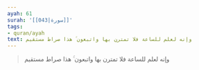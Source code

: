 ```yaml
---
ayah: 61
surah: '[[043|سورة]]'
tags:
- quran/ayah
text: وإنه لعلم للساعة فلا تمترن بها واتبعون ۚ هذا صراط مستقيم
---
```

> وإنه لعلم للساعة فلا تمترن بها واتبعون ۚ هذا صراط مستقيم
